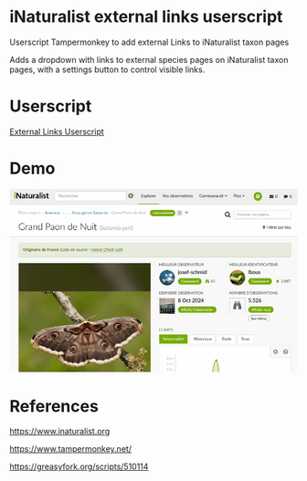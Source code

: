 # iNaturalist external links userscript
Userscript Tampermonkey to add external Links to iNaturalist taxon pages

Adds a dropdown with links to external species pages on iNaturalist taxon pages, with a settings button to control visible links.

# Userscript
[External Links Userscript](./script.js)

# Demo
![Description du GIF](./inaturalist_external_links.gif)

# References
https://www.inaturalist.org

https://www.tampermonkey.net/

https://greasyfork.org/scripts/510114
